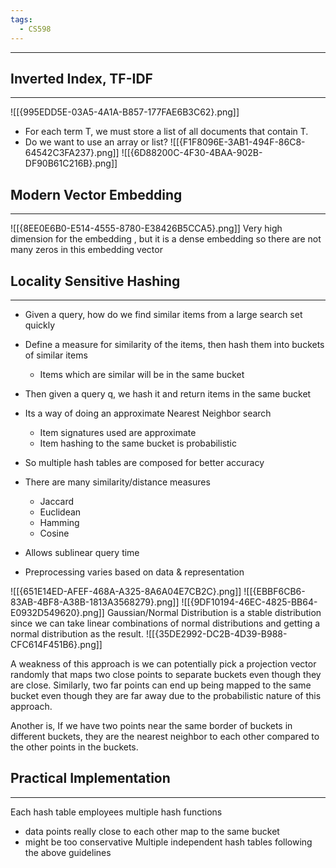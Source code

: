 ```yaml
---
tags:
  - CS598
---
```

---

## Inverted Index, TF-IDF
---
![[{995EDD5E-03A5-4A1A-B857-177FAE6B3C62}.png]]
- For each term T, we must store a list of all documents that contain T.
- Do we want to use an array or list?
![[{F1F8096E-3AB1-494F-86C8-64542C3FA237}.png]]
![[{6D88200C-4F30-4BAA-902B-DF90B61C216B}.png]]

## Modern Vector Embedding
---
![[{8EE0E6B0-E514-4555-8780-E38426B5CCA5}.png]]
Very high dimension for the embedding , but it is a dense embedding so there are not many zeros in this embedding vector

## Locality Sensitive Hashing
---
- Given a query, how do we find similar items from a large search set quickly
- Define a measure for similarity of the items, then hash them into buckets of similar items
	- Items which are similar will be in the same bucket 
- Then given a query q, we hash it and return items in the same bucket

- Its a way of doing an approximate Nearest Neighbor search
	- Item signatures used are approximate
	- Item hashing to the same bucket is probabilistic 
- So multiple hash tables are composed for better accuracy 

- There are many similarity/distance measures
	- Jaccard
	- Euclidean
	- Hamming 
	- Cosine
- Allows sublinear query time
- Preprocessing varies based on data & representation
 
![[{651E14ED-AFEF-468A-A325-8A6A04E7CB2C}.png]]
![[{EBBF6CB6-83AB-4BF8-A38B-1813A3568279}.png]]
![[{9DF10194-46EC-4825-BB64-E0932D549620}.png]]
Gaussian/Normal Distribution is a stable distribution since we can take linear combinations of normal distributions and getting a normal distribution as the result. 
![[{35DE2992-DC2B-4D39-B988-CFC614F451B6}.png]]

A weakness of this approach is we can potentially pick a projection vector randomly that maps two close points to separate buckets even though they are close. Similarly, two far points can end up being mapped to the same bucket even though they are far away due to the probabilistic nature of this approach.  

Another is, If we have two points near the same border of buckets in different buckets, they are the nearest neighbor to each other compared to the other points in the buckets.
## Practical Implementation
---
Each hash table employees multiple hash functions
- data points really close to each other map to the same bucket 
- might be too conservative
Multiple independent hash tables following the above guidelines





